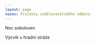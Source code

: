 ```yaml
---
layout: page
nazev: Projekty vzdělavatelského odboru
---
```


Noc sokoloven

Výcvik u hradní stráže
